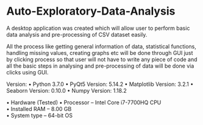 # Auto-Exploratory-Data-Analysis
A desktop application was created which will allow user to perform basic data analysis and pre-processing of CSV dataset easily.

 All the process like getting general information of data, statistical functions, handling missing values, creating graphs etc will be done through GUI just by clicking process so that user will not have to write any piece of code and all the basic steps in analysing and pre-processing of data will be done via clicks using GUI.
 
 Version: 
 • Python 3.7.0
 • PyQt5 Version: 5.14.2
 • Matplotlib Version: 3.2.1
 • Seaborn Version: 0.10.0
 • Numpy Version: 1.18.2

 
   • Hardware  (Tested)
           • Processor – Intel Core i7-7700HQ CPU  
           • Installed RAM – 8.00 GB  
           • System type – 64-bit OS
           
